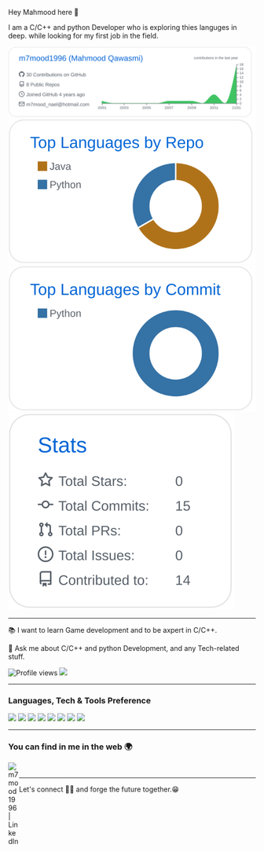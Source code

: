 Hey Mahmood here 👋

I am a C/C++ and python Developer who is exploring thies languges in deep. while looking for my first job in the field.


[![](./profile-summary-card-output/github/0-profile-details.svg)](https://github.com/m7mood1996/github-profile-summary-cards)
[![](./profile-summary-card-output/github/1-repos-per-language.svg)](https://github.com/m7mood1996/github-profile-summary-cards)
[![](./profile-summary-card-output/github/2-most-commit-language.svg)](https://github.com/m7mood1996/github-profile-summary-cards)
[![](./profile-summary-card-output/github/3-stats.svg)](https://github.com/m7mood1996/github-profile-summary-cards)


 ---
  
 :books: I want to learn Game development and to be axpert in C/C++.
 
  
 💬 Ask me about C/C++ and python Development, and any Tech-related stuff.


![Profile views](https://gpvc.arturio.dev/m7mood1996)  <img src="https://img.shields.io/github/followers/m7mood1996?label=Follow" style=" float:left, margin-right:10px" />


---


### Languages, Tech & Tools Preference

<img src="https://img.shields.io/badge/-C%20&%20C++-659ad2?style=flat&logo=c%2B%2B&logoColor=ffffff">  <img src="https://img.shields.io/badge/-Python-blackstyle=flat&logo=python&logoColor=white">  <img src="https://img.shields.io/badge/-MongoDB-4DB33D?style=flat&logo=mongodb&logoColor=FFFFFF">  <img src="https://img.shields.io/badge/-MySQL-F29111?style=flat&logo=mysql&logoColor=FFFFFF">  <img src="https://img.shields.io/badge/-Firebase-FFA611?style=flat&logo=firebase&logoColor=FFFFFF">  <img src="http://img.shields.io/badge/-Git-F1502F?style=flat&logo=git&logoColor=FFFFFF">  <img src="http://img.shields.io/badge/-Github-000000?style=flat&logo=github&logoColor=FFFFFF">  <img src="http://img.shields.io/badge/-VS%20Code-007ACC?style=flat&logo=visual%20studio%20code&logoColor=white">



---


### You can find in me in the web 🌍
[<img align="left" alt="m7mood1996 | LinkedIn" width="22px" src="https://cdn.jsdelivr.net/npm/simple-icons@v3/icons/linkedin.svg" />][linkedin]

<br/>

---

Let's connect 👨‍💻 and forge the future together.😁

[linkedin]: https://www.linkedin.com/in/mahmood-qawasmi
